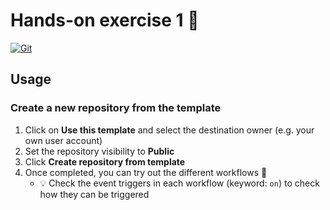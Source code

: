 # Hands-on exercise 1 🎉

[![Git](https://app.soluble.cloud/api/v1/public/badges/daea98fd-78ee-4102-9240-18d8f3a92f20.svg?orgId=288883884012)](https://app.soluble.cloud/repos/details/github.com/dasalebr/actions-fundamentals?orgId=288883884012)  

## Usage

### Create a new repository from the template

1. Click on **Use this template** and select the destination owner (e.g. your own user account)
2. Set the repository visibility to **Public**
3. Click **Create repository from template**
4. Once completed, you can try out the different workflows 🚀
    - :bulb: Check the event triggers in each workflow (keyword: `on`) to check how they can be triggered
